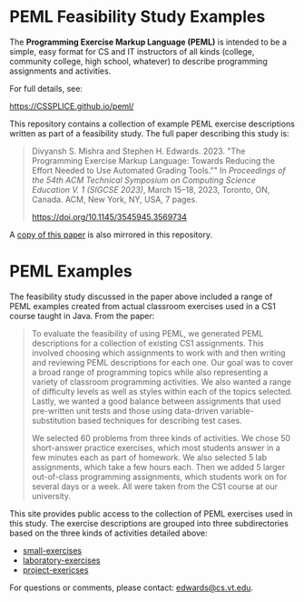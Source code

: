 # PEML Feasibility Study Examples

The **Programming Exercise Markup Language (PEML)**
is intended to be a simple, easy format for
CS and IT instructors of all kinds (college, community college, high
school, whatever) to describe programming assignments and activities.

For full details, see:

https://CSSPLICE.github.io/peml/

This repository contains a collection of example PEML exercise
descriptions written as part of a feasibility study. The full
paper describing this study is:

> Divyansh S. Mishra and Stephen H. Edwards. 2023. "The Programming
> Exercise Markup Language: Towards Reducing the Effort Needed to Use
> Automated Grading Tools."" In _Proceedings of the 54th ACM Technical
> Symposium on Computing Science Education V. 1 (SIGCSE 2023)_, March 15–18,
> 2023, Toronto, ON, Canada. ACM, New York, NY, USA, 7 pages.
>
> https://doi.org/10.1145/3545945.3569734

A
[copy of this paper](PEML_Towards-Reducing-the-Effort-Needed-to-Use-Automated-Grading-Tools.pdf)
is also mirrored in this repository.


# PEML Examples

The feasibility study discussed in the paper above included a
range of PEML examples created from actual classroom exercises used in a
CS1 course taught in Java. From the paper:

> To evaluate the feasibility of using PEML, we generated PEML descriptions 
> for a collection of existing CS1 assignments. This involved choosing which
> assignments to work with and then writing and reviewing PEML descriptions
> for each one.
> Our goal was to cover a broad range of programming topics while also
> representing a variety of classroom programming activities. We also wanted
> a range of difficulty levels as well as styles within each of the topics
> selected. Lastly, we wanted a good balance between assignments that
> used pre-written unit tests and those using data-driven
> variable-substitution based techniques for describing test cases.
>
> We selected 60 problems from three kinds of activities. We chose 50
> short-answer practice exercises, which most students answer in a few
> minutes each as part of homework. We also selected 5 lab assignments,
> which take a few hours each. Then we added 5 larger out-of-class
> programming assignments, which students work on for several days or a
> week. All were taken from the CS1 course at our university. 

This site provides public access to the collection of PEML exercises
used in this study. The exercise descriptions are grouped into three
subdirectories based on the three kinds of activities detailed above:

+ [small-exercises](small-exercises)
+ [laboratory-exercises](laboratory-exercises)
+ [project-exericses](project-exercises)

For questions or comments, please contact: edwards@cs.vt.edu.
